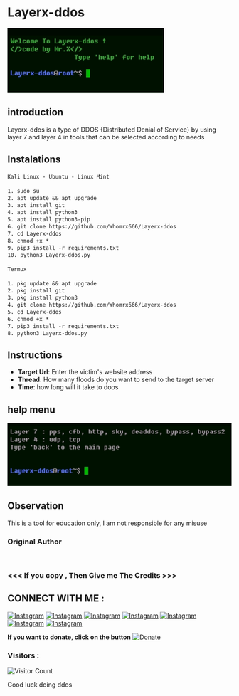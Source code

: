# Layerx-ddos
![Layerx-ddos preview](Layerx-ddos.jpg)

## introduction
Layerx-ddos is a type of DDOS {Distributed Denial of Service} by using layer 7 and layer 4 in tools that can be selected according to needs

## Instalations
```
Kali Linux - Ubuntu - Linux Mint

1. sudo su
2. apt update && apt upgrade
3. apt install git
4. apt install python3
5. apt install python3-pip
6. git clone https://github.com/Whomrx666/Layerx-ddos
7. cd Layerx-ddos
8. chmod +x *
9. pip3 install -r requirements.txt
10. python3 Layerx-ddos.py

Termux

1. pkg update && apt upgrade
2. pkg install git
3. pkg install python3
4. git clone https://github.com/Whomrx666/Layerx-ddos
5. cd Layerx-ddos
6. chmod +x *
7. pip3 install -r requirements.txt
8. python3 Layerx-ddos.py
```

## Instructions
- **Target Url**: Enter the victim's website address
- **Thread**: How many floods do you want to send to the target server
- **Time**: how long will it take to doos

## help menu

<img src="https://github.com/Whomrx666/Layerx-ddos/blob/main/help.jpg">


## Observation
This is a tool for education only, I am not responsible for any misuse
### Original Author
<a href="https://github.com/Whomrx666"><img src="https://img.shields.io/badge/Original-Author-brightgreen.svg" alt=""/></a>

### <<< If you copy , Then Give me The Credits >>>

## CONNECT WITH ME :

[![Instagram](https://img.shields.io/badge/WEBSITE-VISIT-yellow?style=for-the-badge&logo=blogger)](https://whomrxhackers.blogspot.com/)
[![Instagram](https://img.shields.io/badge/TWITTER-FOLLOW-red?style=for-the-badge&logo=x)](https://twitter.com/whomrx666)
[![Instagram](https://img.shields.io/badge/YOUTUBE-SUBSCRIBE-red?style=for-the-badge&logo=youtube)](https://youtube.com/@whomrx666)
[![Instagram](https://img.shields.io/badge/FACEBOOK-LIKE-red?style=for-the-badge&logo=facebook)](https://facebook.com/https://www.facebook.com/whomrx.666)
[![Instagram](https://img.shields.io/badge/TELEGRAM-CONNECT-red?style=for-the-badge&logo=telegram)](https://t.me/@Whomr_X)
[![Instagram](https://img.shields.io/badge/GMAIL-CONTACT-red?style=for-the-badge&logo=gmail)](mailto:whomrx666@gmail.com)
[![Instagram](https://img.shields.io/badge/TIKTOK-FOLLOW-red?style=for-the-badge&logo=tiktok)](https://www.tiktok.com/@whomr.x)

**If you want to donate, click on the button**
<a href="https://saweria.co/whomrx"><img title="Donate" src="https://img.shields.io/badge/Donate-Trackip-yellow?style=for-the-badge&logo=github"></a>

### Visitors :
![Visitor Count](https://profile-counter.glitch.me/Whomrx666/count.svg)

Good luck doing ddos